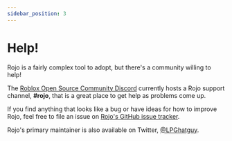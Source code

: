 ```yaml
---
sidebar_position: 3
---
```


# Help!

Rojo is a fairly complex tool to adopt, but there's a community willing to help!

The [Roblox Open Source Community Discord](https://discord.gg/wH5ncNS) currently hosts a Rojo support channel, **#rojo**, that is a great place to get help as problems come up.

If you find anything that looks like a bug or have ideas for how to improve Rojo, feel free to file an issue on [Rojo's GitHub issue tracker](https://github.com/rojo-rbx/rojo/issues).

Rojo's primary maintainer is also available on Twitter, [@LPGhatguy](https://twitter.com/LPGhatguy).

